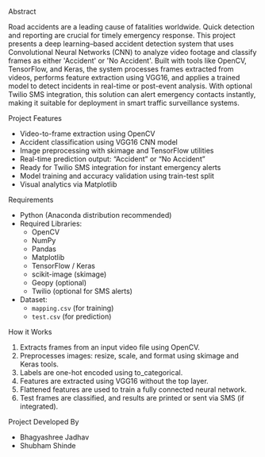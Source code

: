 Abstract

Road accidents are a leading cause of fatalities worldwide. 
Quick detection and reporting are crucial for timely emergency response. 
This project presents a deep learning–based accident detection system that uses Convolutional Neural Networks (CNN) to analyze video footage and classify frames as 
either 'Accident' or 'No Accident'. Built with tools like OpenCV, TensorFlow, and Keras, 
the system processes frames extracted from videos, performs feature extraction using VGG16, and applies a trained model to detect incidents in real-time or post-event analysis.
With optional Twilio SMS integration, this solution can alert emergency contacts instantly, making it suitable for deployment in smart traffic surveillance systems.

Project Features

- Video-to-frame extraction using OpenCV  
- Accident classification using VGG16 CNN model  
- Image preprocessing with skimage and TensorFlow utilities  
- Real-time prediction output: “Accident” or “No Accident”  
- Ready for Twilio SMS integration for instant emergency alerts  
- Model training and accuracy validation using train-test split  
- Visual analytics via Matplotlib  


Requirements

- Python (Anaconda distribution recommended)  
- Required Libraries:  
  - OpenCV  
  - NumPy  
  - Pandas  
  - Matplotlib  
  - TensorFlow / Keras  
  - scikit-image (skimage)  
  - Geopy (optional)  
  - Twilio (optional for SMS alerts)  
- Dataset:  
  - `mapping.csv` (for training)  
  - `test.csv` (for prediction)  

How it Works

1. Extracts frames from an input video file using OpenCV.  
2. Preprocesses images: resize, scale, and format using skimage and Keras tools.  
3. Labels are one-hot encoded using to_categorical.  
4. Features are extracted using VGG16 without the top layer.  
5. Flattened features are used to train a fully connected neural network.  
6. Test frames are classified, and results are printed or sent via SMS (if integrated).  

Project Developed By
- Bhagyashree Jadhav  
- Shubham Shinde
